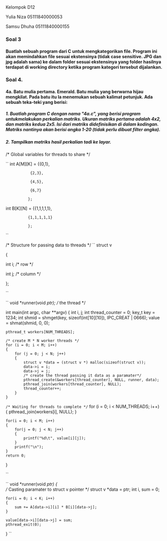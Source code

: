 Kelompok D12

Yulia Niza    05111840000053

Samsu Dhuha   05111840000155


### Soal 3 
#### Buatlah sebuah program dari C untuk mengkategorikan file. Program ini akan memindahkan file sesuai ekstensinya (tidak case sensitive. JPG dan jpg adalah sama) ke dalam folder sesuai ekstensinya yang folder hasilnya terdapat di working directory ketika program kategori tersebut dijalankan.


### Soal 4. 
#### 4a. Batu mulia pertama. Emerald. Batu mulia yang berwarna hijau mengkilat. Pada batu itu Ia menemukan sebuah kalimat petunjuk. Ada sebuah teka-teki yang berisi:

##### 1. Buatlah program C dengan nama "4a.c", yang berisi program untukmelakukan perkalian matriks. Ukuran matriks pertama adalah 4x2, dan matriks kedua 2x5. Isi dari matriks didefinisikan di dalam kodingan. Matriks nantinya akan berisi angka 1-20 (tidak perlu dibuat filter angka).
##### 2. Tampilkan matriks hasil perkalian tadi ke layar.

/* Global variables for threads to share */

``
int A[M][K] = {{0,1},

               {2,3},
               
               {4,5},
               
               {6,7}
              
              };
              
int B[K][N] = {{1,1,1,1,1}, 
              
              {1,1,1,1,1}
              
              };
``


/* Structure for passing data to threads */
``
struct v

{
	
  int i; /* row */
	
  int j; /* column */

};

``

``
void *runner(void *ptr); /* the thread */

int main(int argc, char **argv)
{
	int i, j;
	int thread_counter = 0;
    key_t key = 1234;
    int shmid = shmget(key, sizeof(int[10][10]), IPC_CREAT | 0666);
    value = shmat(shmid, 0, 0);
    
	
	pthread_t workers[NUM_THREADS];
	
	/* create M * N worker threads */
	for (i = 0; i < M; i++)
	{
		for (j = 0; j < N; j++) 
		{
			struct v *data = (struct v *) malloc(sizeof(struct v));
			data->i = i;
			data->j = j;
			/* create the thread passing it data as a paramater*/
			pthread_create(&workers[thread_counter], NULL, runner, data);
			pthread_join(workers[thread_counter], NULL);
			thread_counter++;
		}
	}
	
  ``
	/* Waiting for threads to complete */
``
	for (i = 0; i < NUM_THREADS; i++)
	{
	    pthread_join(workers[i], NULL);
	}
	
	for(i = 0; i < M; i++)
	{ 
		for(j = 0; j < N; j++)
		{ 
			printf("%d\t", value[i][j]);
		}
		printf("\n");
	}
	return 0;
}

``

``
void *runner(void *ptr)
{	
	/* Casting paramater to struct v pointer */
	struct v *data = ptr;
	int i, sum = 0;
	
	for(i = 0; i < K; i++)
	{	
		sum += A[data->i][i] * B[i][data->j];
	}
	
	value[data->i][data->j] = sum;
	pthread_exit(0);
}
``

